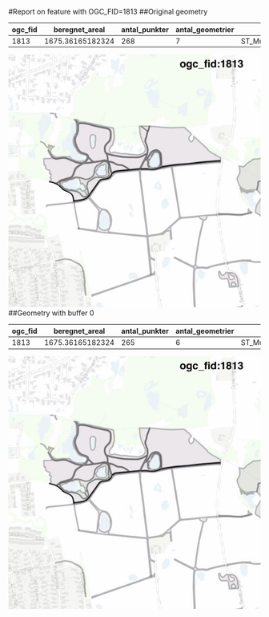 #Report on feature with OGC_FID=1813
##Original geometry



| ogc_fid |  beregnet_areal  | antal_punkter | antal_geometrier |      type       |
|---------|------------------|---------------|------------------|-----------------|
|    1813 | 1675.36165182324 |           268 |                7 | ST_MultiPolygon|
![geom](../images/1813_invalid.jpg)
##Geometry with buffer 0



| ogc_fid |  beregnet_areal  | antal_punkter | antal_geometrier |      type       |
|---------|------------------|---------------|------------------|-----------------|
|    1813 | 1675.36165182324 |           265 |                6 | ST_MultiPolygon|
![geom](../images/1813_buffer0.jpg)
